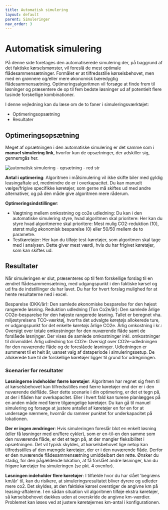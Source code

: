 ```yaml
---
title: Automatisk simulering
layout: default
parent: Simuleringer
nav_order: 3
---
```


# Automatisk simulering # 

På denne side foretages den automatiserede simulering der, på baggrund af det faktiske kørselsmønster, vil foreslå de mest optimale flådesammensætninger. Formålet er at tilfredsstille kørselsbehovet, men med en grønnere og/eller mere økonomisk bæredygtig flådesammensætning. Optimeringsalgoritmen vil forsøge at finde frem til løsninger og præsentere de op til fem bedste løsninger ud af potentielt flere tusinde forskellige kombinationer.

I denne vejledning kan du læse om de to faner i simuleringsværktøjet: 
+ Optimeringsopsætning
+ Resultater

## Optimeringsopsætning ##
Meget af opsætningen i den automatiske simulering er det samme som i __manuel simulering link__, hvorfor kun de opsætninger, der adskiller sig, gennemgås her.

![automatisk simulering -  opsætning - red str](https://github.com/user-attachments/assets/d5c5be95-9665-4ad1-8409-32cebb376e61)


__Antal i optimering__: Algoritmen i målsimulering vil ikke skifte biler med gyldig leasingaftale ud, medmindre de er i overkapacitet. Du kan manuelt vælge/frigive specifikke køretøjer, som gerne må skiftes ud med andre alternativer, og på den måde give algoritmen mere råderum.  

__Optimeringsindstillinger__: 
+ Vægtning mellem omkostning og co2e udledning: Du kan i den automatiske simulering styre, hvad algoritmen skal prioritere: Her kan du styre hvad algoritmerne skal prioritere: Mest mulig CO2-reduktion (10), størst mulig økonomisk besparelse (0) eller 50/50 mellem de to parametre.
+ Testkøretøjer: Her kan du tilføje test-køretøjer, som algoritmen skal tage med i analysen. Dette giver mest værdi, hvis du har frigivet køretøjer, som kan skiftes ud. 


## Resultater ##

Når simuleringen er slut, præsenteres op til fem forskellige forslag til en ændret flådesammensætning, med udgangspunkt i den faktiske kørsel og ud fra de indstillinger du har lavet. Du har for hvert forslag mulighed for at hente resultaterne ned i excel.

Besparelse (DKK/år): Den samlede økonomiske besparelse for den højest rangerede løsning. 
Reduktion udledning (Ton Co2e/år): Den samlede årlige CO2e-besparelse for den højeste rangerede løsning. Tallet er beregnet vha. miljøstyrelsens TCO-værktøj, hvorfra det udvalgte køretøjs allokerede ture, er udgangspunkt for det enkelte køretøjs årlige CO2e. 
Årlig omkostning i kr.: Oversigt over totale omkostninger for den nuværende flåde samt de forslåede løsninger. Der vises de samlede omkostninger inkl. omkostninger til drivmiddel.
Årlig udledning ton CO2e: Oversigt over CO2e-udledningen for den nuværende flåde  og de foreslåede løsninger. Udledningen er summeret til et helt år, uanset valg af dataperiode i simuleringssetup. De allokerede ture til de forskellige køretøjer ligger til grund for udregningen.

### Scenarier for resultater ###

__Løsningerne indeholder færre køretøjer__: Algoritmen har regnet sig frem til at kørselsbehovet kan tilfredsstilles med færre køretøjer end der er i den nuværende delflåde. Sker dette scenarie i din optimering, er det et tegn på, at der i flåden har overkapacitet. Eller i hvert fald kan turene planlægges på en anden måde med færre tilgængelige køretøjer. Du kan gå til manuel simulering og forsøge at justere antallet af køretøjer en for en for at undersøge nærmere, hvornår du rammer punktet for underkapacitet på lokationen.

__Der er ingen ændringer__: Hvis simuleringen foreslår blot en enkelt løsning (eller få løsninger med en/flere cykler), som er en-til-en den samme som den nuværende flåde, er det et tegn på, at der mangler fleksibilitet i opsætningen. Det vil typisk skyldes, at kørselsbehovet lige netop kan tilfredsstilles af den mængde køretøjer, der er i den nuværende flåde. Derfor er den nuværende flådesammensætning umiddelbart den rette. Ønsker du stadig, for den pågældende lokation, at få forslået andre løsninger, kan du frigøre køretøjer fra simuleringen (se pkt. 4 ovenfor).

__Løsningen indeholder flere køretøjer__: I tilfælde hvor du har slået 'begræns km/år' til, kan du risikere, at simuleringsresultatet bliver dyrere og udleder mere co2.  Det skyldes, at den faktiske kørsel overstiger de angivne km på leasing-aftalerne. I en sådan situation vil algoritmen tilføje ekstra køretøjer, så kørselsbehovet dækkes uden at overskride de angivne km-værdier. Problemet kan løses ved at justere køretøjernes km-antal i konfigurationen.
